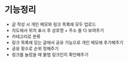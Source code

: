기능정리
=

- 글 작성 시 개인 메모와 링크 목록에 모두 업로드
- 지도에서 위치 표시 후 상호명 + 주소 둘 다 보여주기
- 카테고리로 분류
- 링크 목록에 있는 글에서 공유 기능으로 개인 메모에 추가해주기
- 공유 횟수로 순위 정해주기
- 링크를 눌렀을 때 불법 링크인지 확인해주기